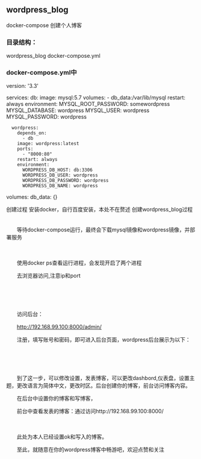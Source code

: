 ## wordpress_blog
docker-compose 创建个人博客

### 目录结构：

   wordpress_blog
      docker-compose.yml

### docker-compose.yml中

   version: '3.3'

   services:
      db:
        image: mysql:5.7
        volumes:
          - db_data:/var/lib/mysql
        restart: always
        environment:
          MYSQL_ROOT_PASSWORD: somewordpress
          MYSQL_DATABASE: wordpress
          MYSQL_USER: wordpress
          MYSQL_PASSWORD: wordpress

      wordpress:
        depends_on:
          - db
        image: wordpress:latest
        ports:
          - "8000:80"
        restart: always
        environment:
          WORDPRESS_DB_HOST: db:3306
          WORDPRESS_DB_USER: wordpress
          WORDPRESS_DB_PASSWORD: wordpress
          WORDPRESS_DB_NAME: wordpress
   volumes:
       db_data: {}
       
创建过程
安装docker，自行百度安装，本处不在赘述
创建wordpress_blog过程
　　

　　等待docker-compose运行，最终会下载mysql镜像和wordpress镜像，并部署服务

　　

　　使用docker ps查看运行进程，会发现开启了两个进程

　　去浏览器访问,注意ip和port

　　

　　

　　访问后台：　　

　　http://192.168.99.100:8000/admin/

　　注册，填写账号和密码，即可进入后台页面，wordpress后台展示为以下：

　　

　　

　　到了这一步，可以修改设置，发表博客，可以更改dashbord,仪表盘，设置主题，更改语言为简体中文，更改时区。后台创建你的博客，前台访问博客内容。

　　在后台中设置你的博客和写博客，

　　前台中查看发表的博客：通过访问http://192.168.99.100:8000/

　　

　　此处为本人已经设置ok和写入的博客。

　　至此，就随意在你的wordpress博客中畅游吧，欢迎点赞和关注

　　
